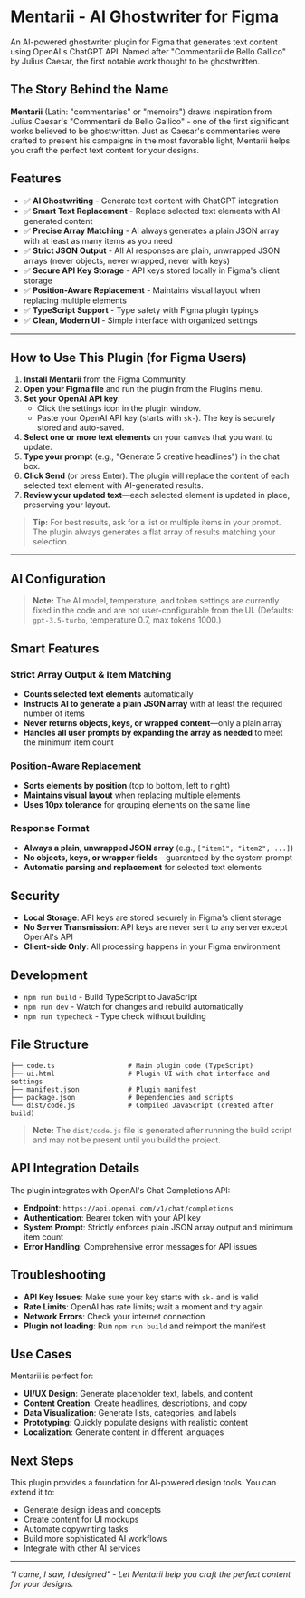 # Mentarii - AI Ghostwriter for Figma

An AI-powered ghostwriter plugin for Figma that generates text content using OpenAI's ChatGPT API. Named after "Commentarii de Bello Gallico" by Julius Caesar, the first notable work thought to be ghostwritten.

## The Story Behind the Name

**Mentarii** (Latin: "commentaries" or "memoirs") draws inspiration from Julius Caesar's "Commentarii de Bello Gallico" - one of the first significant works believed to be ghostwritten. Just as Caesar's commentaries were crafted to present his campaigns in the most favorable light, Mentarii helps you craft the perfect text content for your designs.

## Features

- ✅ **AI Ghostwriting** - Generate text content with ChatGPT integration
- ✅ **Smart Text Replacement** - Replace selected text elements with AI-generated content
- ✅ **Precise Array Matching** - AI always generates a plain JSON array with at least as many items as you need
- ✅ **Strict JSON Output** - All AI responses are plain, unwrapped JSON arrays (never objects, never wrapped, never with keys)
- ✅ **Secure API Key Storage** - API keys stored locally in Figma's client storage
- ✅ **Position-Aware Replacement** - Maintains visual layout when replacing multiple elements
- ✅ **TypeScript Support** - Type safety with Figma plugin typings
- ✅ **Clean, Modern UI** - Simple interface with organized settings

---

## How to Use This Plugin (for Figma Users)

1. **Install Mentarii** from the Figma Community.
2. **Open your Figma file** and run the plugin from the Plugins menu.
3. **Set your OpenAI API key**:
   - Click the settings icon in the plugin window.
   - Paste your OpenAI API key (starts with `sk-`). The key is securely stored and auto-saved.
4. **Select one or more text elements** on your canvas that you want to update.
5. **Type your prompt** (e.g., "Generate 5 creative headlines") in the chat box.
6. **Click Send** (or press Enter). The plugin will replace the content of each selected text element with AI-generated results.
7. **Review your updated text**—each selected element is updated in place, preserving your layout.

> **Tip:** For best results, ask for a list or multiple items in your prompt. The plugin always generates a flat array of results matching your selection.

---

## AI Configuration

> **Note:** The AI model, temperature, and token settings are currently fixed in the code and are not user-configurable from the UI. (Defaults: `gpt-3.5-turbo`, temperature 0.7, max tokens 1000.)

## Smart Features

### Strict Array Output & Item Matching
- **Counts selected text elements** automatically
- **Instructs AI to generate a plain JSON array** with at least the required number of items
- **Never returns objects, keys, or wrapped content**—only a plain array
- **Handles all user prompts by expanding the array as needed** to meet the minimum item count

### Position-Aware Replacement
- **Sorts elements by position** (top to bottom, left to right)
- **Maintains visual layout** when replacing multiple elements
- **Uses 10px tolerance** for grouping elements on the same line

### Response Format
- **Always a plain, unwrapped JSON array** (e.g., `["item1", "item2", ...]`)
- **No objects, keys, or wrapper fields**—guaranteed by the system prompt
- **Automatic parsing and replacement** for selected text elements

## Security

- **Local Storage**: API keys are stored securely in Figma's client storage
- **No Server Transmission**: API keys are never sent to any server except OpenAI's API
- **Client-side Only**: All processing happens in your Figma environment

## Development

- `npm run build` - Build TypeScript to JavaScript
- `npm run dev` - Watch for changes and rebuild automatically
- `npm run typecheck` - Type check without building

## File Structure

```
├── code.ts                  # Main plugin code (TypeScript)
├── ui.html                  # Plugin UI with chat interface and settings
├── manifest.json            # Plugin manifest
├── package.json             # Dependencies and scripts
└── dist/code.js             # Compiled JavaScript (created after build)
```

> **Note:** The `dist/code.js` file is generated after running the build script and may not be present until you build the project.

## API Integration Details

The plugin integrates with OpenAI's Chat Completions API:

- **Endpoint**: `https://api.openai.com/v1/chat/completions`
- **Authentication**: Bearer token with your API key
- **System Prompt**: Strictly enforces plain JSON array output and minimum item count
- **Error Handling**: Comprehensive error messages for API issues

## Troubleshooting

- **API Key Issues**: Make sure your key starts with `sk-` and is valid
- **Rate Limits**: OpenAI has rate limits; wait a moment and try again
- **Network Errors**: Check your internet connection
- **Plugin not loading**: Run `npm run build` and reimport the manifest

## Use Cases

Mentarii is perfect for:
- **UI/UX Design**: Generate placeholder text, labels, and content
- **Content Creation**: Create headlines, descriptions, and copy
- **Data Visualization**: Generate lists, categories, and labels
- **Prototyping**: Quickly populate designs with realistic content
- **Localization**: Generate content in different languages

## Next Steps

This plugin provides a foundation for AI-powered design tools. You can extend it to:
- Generate design ideas and concepts
- Create content for UI mockups
- Automate copywriting tasks
- Build more sophisticated AI workflows
- Integrate with other AI services

---

*"I came, I saw, I designed" - Let Mentarii help you craft the perfect content for your designs.* 
